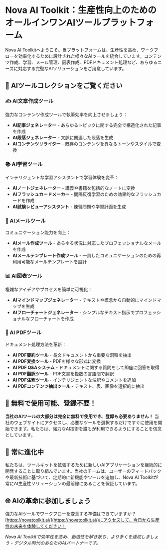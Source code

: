 # Nova AI Toolkit：生産性向上のためのオールインワンAIツールプラットフォーム

[Nova AI Toolkit](https://novatoolkit.ai/)へようこそ。当プラットフォームは、生産性を高め、ワークフローを効率化するために設計された様々なAIツールを統合しています。コンテンツ作成、学習、メール管理、図表作成、PDFドキュメント処理など、あらゆるニーズに対応する完璧なAIソリューションをご用意しています。

## 🚀 AIツールコレクションをご覧ください

### ✍️ AI文章作成ツール
強力なコンテンツ作成ツールで執筆効率を向上させましょう：
- **AI記事ジェネレーター** - あらゆるトピックに関する完全で構造化された記事を作成
- **AI段落ジェネレーター** - 文脈に関連した段落を生成
- **AIコンテンツリライター** - 既存のコンテンツを異なるトーンやスタイルで変換

### 📚 AI学習ツール
インテリジェントな学習アシスタントで学習体験を変革：
- **AIノートジェネレーター** - 講義や書籍を包括的なノートに変換
- **AIフラッシュカードメーカー** - 間隔反復学習のための効果的なフラッシュカードを作成
- **AI試験レビューアシスタント** - 練習問題や学習計画を生成

### 📧 AIメールツール
コミュニケーション能力を向上：
- **AIメール作成ツール** - あらゆる状況に対応したプロフェッショナルなメールを作成
- **AIメールテンプレート作成ツール** - 一貫したコミュニケーションのための再利用可能なメールテンプレートを設計

### 📊 AI図表ツール
複雑なアイデアやプロセスを簡単に可視化：
- **AIマインドマップジェネレーター** - テキストや概念から自動的にマインドマップを生成
- **AIフローチャートジェネレーター** - シンプルなテキスト指示でプロフェッショナルなフローチャートを作成

### 📄 AI PDFツール
ドキュメント処理方法を革新：
- **AI PDF要約ツール** - 長文ドキュメントから重要な洞察を抽出
- **AI PDF変換ツール** - PDFを様々な形式に変換
- **AI PDF Q&Aシステム** - ドキュメントに関する質問をして即座に回答を取得
- **AI PDF翻訳ツール** - PDF文書を複数の言語間で翻訳
- **AI PDF注釈ツール** - インテリジェントな注釈やコメントを追加
- **AI PDFコンテンツ抽出ツール** - テキスト、表、画像を選択的に抽出

## 💯 無料で使用可能、登録不要！

**当社のAIツールの大部分は完全に無料で使用でき、登録も必要ありません！** 当社のウェブサイトにアクセスし、必要なツールを選択するだけですぐに使用を開始できます。私たちは、強力なAI技術を誰もが利用できるようにすることを信念としています。

## 🔮 常に進化中

私たちは、ツールキットを拡張するために新しいAIアプリケーションを継続的に開発することに取り組んでいます。当社のチームは、ユーザーのフィードバックや最新技術に基づいて、定期的に新機能やツールを追加し、Nova AI Toolkitが常にAI生産性ソリューションの最前線にあることを保証しています。

## 🌐 AIの革命に参加しましょう

強力なAIツールでワークフローを変革する準備はできていますか？[https://novatoolkit.ai/](https://novatoolkit.ai/)にアクセスして、今日から生産性の未来を体験してください！

*Nova AI Toolkitで効率性を高め、創造性を解き放ち、より多くを達成しましょう - デジタル時代のあなたのAIパートナーです。*
